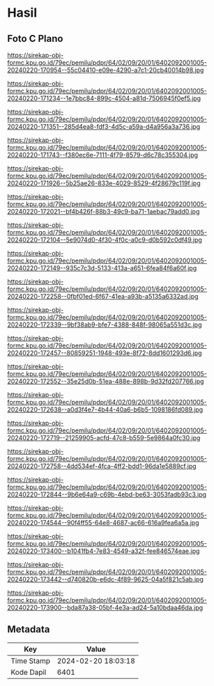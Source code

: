 # Hasil

## Foto C Plano

https://sirekap-obj-formc.kpu.go.id/79ec/pemilu/pdpr/64/02/09/20/01/6402092001005-20240220-170954--55c04410-e09e-4290-a7c1-20cb40014b98.jpg

https://sirekap-obj-formc.kpu.go.id/79ec/pemilu/pdpr/64/02/09/20/01/6402092001005-20240220-171234--1e7bbc84-899c-4504-a81d-7506945f0ef5.jpg

https://sirekap-obj-formc.kpu.go.id/79ec/pemilu/pdpr/64/02/09/20/01/6402092001005-20240220-171351--285d4ea8-fdf3-4d5c-a59a-d4a956a3a736.jpg

https://sirekap-obj-formc.kpu.go.id/79ec/pemilu/pdpr/64/02/09/20/01/6402092001005-20240220-171743--f380ec6e-7111-4f79-8579-d6c78c355304.jpg

https://sirekap-obj-formc.kpu.go.id/79ec/pemilu/pdpr/64/02/09/20/01/6402092001005-20240220-171926--5b25ae26-833e-4029-8529-4f28679c119f.jpg

https://sirekap-obj-formc.kpu.go.id/79ec/pemilu/pdpr/64/02/09/20/01/6402092001005-20240220-172021--bf4b426f-88b3-49c9-ba71-1aebac79add0.jpg

https://sirekap-obj-formc.kpu.go.id/79ec/pemilu/pdpr/64/02/09/20/01/6402092001005-20240220-172104--5e9074d0-4f30-4f0c-a0c9-d0b592c0df49.jpg

https://sirekap-obj-formc.kpu.go.id/79ec/pemilu/pdpr/64/02/09/20/01/6402092001005-20240220-172149--935c7c3d-5133-413a-a651-6fea84f6a60f.jpg

https://sirekap-obj-formc.kpu.go.id/79ec/pemilu/pdpr/64/02/09/20/01/6402092001005-20240220-172258--0fbf01ed-6f67-41ea-a93b-a5135a6332ad.jpg

https://sirekap-obj-formc.kpu.go.id/79ec/pemilu/pdpr/64/02/09/20/01/6402092001005-20240220-172339--9bf38ab9-bfe7-4388-848f-98065a551d3c.jpg

https://sirekap-obj-formc.kpu.go.id/79ec/pemilu/pdpr/64/02/09/20/01/6402092001005-20240220-172457--80859251-1948-493e-8f72-8dd1601293d6.jpg

https://sirekap-obj-formc.kpu.go.id/79ec/pemilu/pdpr/64/02/09/20/01/6402092001005-20240220-172552--35e25d0b-51ea-488e-898b-9d32fd207766.jpg

https://sirekap-obj-formc.kpu.go.id/79ec/pemilu/pdpr/64/02/09/20/01/6402092001005-20240220-172638--a0d3f4e7-4b44-40a6-b6b5-1098186fd089.jpg

https://sirekap-obj-formc.kpu.go.id/79ec/pemilu/pdpr/64/02/09/20/01/6402092001005-20240220-172719--21259905-acfd-47c8-b559-5e9864a0fc30.jpg

https://sirekap-obj-formc.kpu.go.id/79ec/pemilu/pdpr/64/02/09/20/01/6402092001005-20240220-172758--4dd534ef-4fca-4ff2-bdd1-96da1e5889cf.jpg

https://sirekap-obj-formc.kpu.go.id/79ec/pemilu/pdpr/64/02/09/20/01/6402092001005-20240220-172844--9b6e64a9-c69b-4ebd-be63-3053fadb93c3.jpg

https://sirekap-obj-formc.kpu.go.id/79ec/pemilu/pdpr/64/02/09/20/01/6402092001005-20240220-174544--90f4ff55-64e8-4687-ac66-616a9fea6a5a.jpg

https://sirekap-obj-formc.kpu.go.id/79ec/pemilu/pdpr/64/02/09/20/01/6402092001005-20240220-173400--b1041fb4-7e83-4549-a32f-fee846574eae.jpg

https://sirekap-obj-formc.kpu.go.id/79ec/pemilu/pdpr/64/02/09/20/01/6402092001005-20240220-173442--d740820b-e6dc-4f89-9625-04a5f821c5ab.jpg

https://sirekap-obj-formc.kpu.go.id/79ec/pemilu/pdpr/64/02/09/20/01/6402092001005-20240220-173900--bda87a38-05bf-4e3a-ad24-5a10bdaa46da.jpg


## Metadata

| Key        | Value               |
| ---------- | ------------------- |
| Time Stamp | 2024-02-20 18:03:18 |
| Kode Dapil | 6401                |



